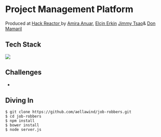 # Project Management Platform
Produced at <a href='http://hackreactor.com'>Hack Reactor </a> by <a href='http://github.com/aellawind'>Amira Anuar</a>, <a href='http://github.com/elcinerkin'>Elçin Erkin</a> <a href="http://github.com/jimmytsao">Jimmy Tsao</a>& <a href='http://github.com/mamarildon'>Don Mamaril </a>



## Tech Stack
<img src="http://i.imgur.com/avGgwIn"/>

## Challenges
* 
## Diving In
```
$ git clone https://github.com/aellawind/job-robbers.git
$ cd job-robbers
$ npm install
$ bower install
$ node server.js
```
